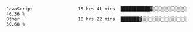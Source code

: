
<!--
**xy406043/xy406043** is a ✨ _special_ ✨ repository because its `README.md` (this file) appears on your GitHub profile.

Here are some ideas to get you started:

- 🔭 I’m currently working on ...
- 🌱 I’m currently learning ...
- 👯 I’m looking to collaborate on ...
- 🤔 I’m looking for help with ...
- 💬 Ask me about ...
- 📫 How to reach me: ...
- 😄 Pronouns: ...
- ⚡ Fun fact: ...
-->

<!--START_SECTION:waka-->

```text
JavaScript                 15 hrs 41 mins  ███████████▓░░░░░░░░░░░░░   46.36 %
Other                      10 hrs 22 mins  ███████▓░░░░░░░░░░░░░░░░░   30.68 %
```

<!--END_SECTION:waka-->
